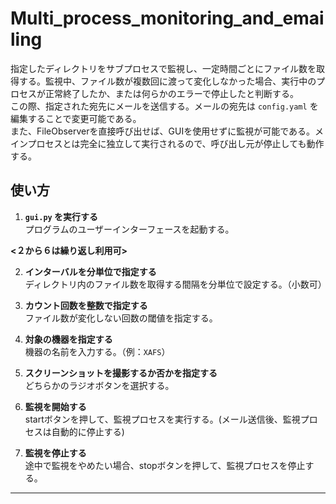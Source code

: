 # Multi_process_monitoring_and_emailing

指定したディレクトリをサブプロセスで監視し、一定時間ごとにファイル数を取得する。監視中、ファイル数が複数回に渡って変化しなかった場合、実行中のプロセスが正常終了したか、または何らかのエラーで停止したと判断する。  
この際、指定された宛先にメールを送信する。メールの宛先は `config.yaml` を編集することで変更可能である。  
また、FileObserverを直接呼び出せば、GUIを使用せずに監視が可能である。メインプロセスとは完全に独立して実行されるので、呼び出し元が停止しても動作する。

## 使い方

1. **`gui.py` を実行する**  
   プログラムのユーザーインターフェースを起動する。

**<２から６は繰り返し利用可>**

2. **インターバルを分単位で指定する**  
   ディレクトリ内のファイル数を取得する間隔を分単位で設定する。（小数可）

3. **カウント回数を整数で指定する**  
   ファイル数が変化しない回数の閾値を指定する。

4. **対象の機器を指定する**  
   機器の名前を入力する。（例：`XAFS`）

5. **スクリーンショットを撮影するか否かを指定する**  
   どちらかのラジオボタンを選択する。

6. **監視を開始する**  
   startボタンを押して、監視プロセスを実行する。(メール送信後、監視プロセスは自動的に停止する)

7. **監視を停止する**  
   途中で監視をやめたい場合、stopボタンを押して、監視プロセスを停止する。



   

---

